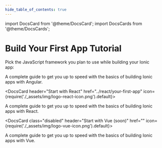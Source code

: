 ```yaml
---
hide_table_of_contents: true
---
```


import DocsCard from '@theme/DocsCard';
import DocsCards from '@theme/DocsCards';

# Build Your First App Tutorial

Pick the JavaScript framework you plan to use while building your Ionic app:

<DocsCards>
  <DocsCard header="Start with Angular" href="../angular/your-first-app" icon={require('./_assets/img/logo-angular-icon.png').default}>
    <p>A complete guide to get you up to speed with the basics of building Ionic apps with Angular.</p>
  </DocsCard>

  <DocsCard header="Start with React" href="../react/your-first-app" icon={require('./_assets/img/logo-react-icon.png').default}>
    <p>A complete guide to get you up to speed with the basics of building Ionic apps with React.</p>
  </DocsCard>

  <DocsCard class="disabled" header="Start with Vue (soon)" href="" icon={require('./_assets/img/logo-vue-icon.png').default}>
    <p>A complete guide to get you up to speed with the basics of building Ionic apps with Vue.</p>
  </DocsCard>
</DocsCards>
